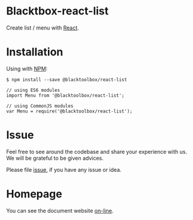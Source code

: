 # Blacktbox-react-list

Create list / menu with [React](https://facebook.github.io/react).

# Installation

Using with [NPM](https://www.npmjs.com/):

    $ npm install --save @blacktoolbox/react-list

    // using ES6 modules
    import Menu from '@blacktoolbox/react-list';

    // using CommonJS modules
    var Menu = require('@blacktoolbox/react-list');

# Issue

Feel free to see around the codebase and share your experience with us. We will be grateful to be given advices. 

Please file [issue](https://github.com/BlackToolBoxLaboratory/react-list/issues), if you have any issue or idea.

# Homepage

You can see the document website [on-line](https://blacktoolboxlaboratory.github.io/react/v2/#/packages/list/).
